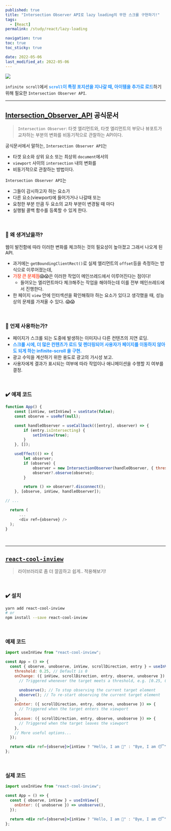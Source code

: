```yaml
---
published: true
title: "Intersection Observer API로 lazy loading의 무한 스크롤 구현하기!"
tags:
  - [React]
permalink: /study/react/lazy-loading

navigation: true
toc: true
toc_sticky: true

date: 2022-05-06
last_modified_at: 2022-05-06
---
```


![](https://velog.velcdn.com/images/april_5/post/b0fcefa7-0669-4a41-8dd1-c880ec2f1c4b/image.png)

`infinite scroll`에서 <span style='color:dodgerblue'>**`scroll`이 특정 포지션을 지나갈 때, 아이템을 추가로 로드**</span>하기 위해 필요한 `Intersection Observer API`.

---

## [Intersection_Observer_API](https://developer.mozilla.org/ko/docs/Web/API/Intersection_Observer_API) 공식문서

> `Intersection Observer`: 타겟 엘리먼트와, 타겟 엘리먼트의 부모나 뷰포트가 교차하는 부분의 변화를 비동기적으로 관찰하는 API이다.

공식문서에서 말하는,
`Intersection Observer API`는

- 타겟 요소와 상위 요소 또는 최상위 `document`에서의
- `viewport` 사이의 `intersection` 내의 변화를
- 비동기적으로 관찰하는 방법이다.

`Intersection Observer API`는

- 그들이 감시하고자 하는 요소가
- 다른 요소(viewport)에 들어가거나 나갈때 또는
- 요청한 부분 만큼 두 요소의 교차 부분이 변경될 때 마다
- 실행될 콜백 함수를 등록할 수 있게 한다.

<br />

### 🤔 왜 생겨났을까?

웹이 발전함에 따라 이러한 변화를 체크하는 것의 필요성이 높아졌고 그래서 나오게 된 API.

- 과거에는 `getBoundingClientRect()`로 실제 엘리먼트의 `offset`등을 측정하는 방식으로 이루어졌는데,
- <span style='color:tomato'>**가장 큰 문제점**</span>😱😱은 이러한 작업이 메인쓰레드에서 이루어진다는 점이다!
  - 들어오는 엘리먼트마다 체크해주는 작업을 해야하는데 이를 전부 메인쓰레드에서 진행한다.
- 한 페이지 `view` 안에 인터섹션을 확인해줘야 하는 요소가 있다고 생각했을 때, 성능상의 문제를 가져올 수 있다. 😱😱

<br />

### 🤔 언제 사용하는가?

- 페이지가 스크롤 되는 도중에 발생하는 이미지나 다른 컨텐츠의 지연 로딩.
- <span style='color:dodgerblue'>**스크롤 시에, 더 많은 컨텐츠가 로드 및 렌더링되어 사용자가 페이지를 이동하지 않아도 되게 하는 infinite-scroll 을 구현.**</span>
- 광고 수익을 계산하기 위한 용도로 광고의 가시성 보고.
- 사용자에게 결과가 표시되는 여부에 따라 작업이나 애니메이션을 수행할 지 여부를 결정.

<br />

### ✔️ 예제 코드

```js
function App() {
    const [inView, setInView] = useState(false);
	const observe = useRef(null);

	const handleObserver = useCallback(([entry], observer) => {
		if (entry.isIntersecting) {
			setInView(true);
		}
	}, []);

	useEffect(() => {
		let observer;
		if (observe) {
			observer = new IntersectionObserver(handleObserver, { threshold: 0 });
			observer?.observe(observe);
		}

		return () => observer?.disconnect();
	}, [observe, inView, handleObserver]);

// ...

  return (
      ...
      <div ref={observe} />
  );
}
```

<br />

---

## [`react-cool-inview`](https://www.npmjs.com/package/react-cool-inview)

> 라이브러리로 좀 더 깔끔하고 쉽게.. 적용해보기!

<br />

### ✔️ 설치

```bash
yarn add react-cool-inview
# or
npm install --save react-cool-inview
```

<br />

### 예제 코드

```jsx
import useInView from "react-cool-inview";

const App = () => {
  const { observe, unobserve, inView, scrollDirection, entry } = useInView({
    threshold: 0.25, // Default is 0
    onChange: ({ inView, scrollDirection, entry, observe, unobserve }) => {
      // Triggered whenever the target meets a threshold, e.g. [0.25, 0.5, ...]

      unobserve(); // To stop observing the current target element
      observe(); // To re-start observing the current target element
    },
    onEnter: ({ scrollDirection, entry, observe, unobserve }) => {
      // Triggered when the target enters the viewport
    },
    onLeave: ({ scrollDirection, entry, observe, unobserve }) => {
      // Triggered when the target leaves the viewport
    },
    // More useful options...
  });

  return <div ref={observe}>{inView ? "Hello, I am 🤗" : "Bye, I am 😴"}</div>;
};
```

<br />

### 실제 코드

```jsx
import useInView from "react-cool-inview";

const App = () => {
  const { observe, inView } = useInView({
    onEnter: ({ unobserve }) => unobserve(),
  });

  return <div ref={observe}>{inView ? "Hello, I am 🤗" : "Bye, I am 😴"}</div>;
};
```

<br />
